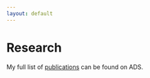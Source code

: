 ```yaml
---
layout: default
---
```


# Research

My full list of [publications](https://ui.adsabs.harvard.edu/#search/q=author%3A%22Halevi%2C%20Goni%22&sort=date%20desc%2C%20bibcode%20desc) can be found on ADS.

